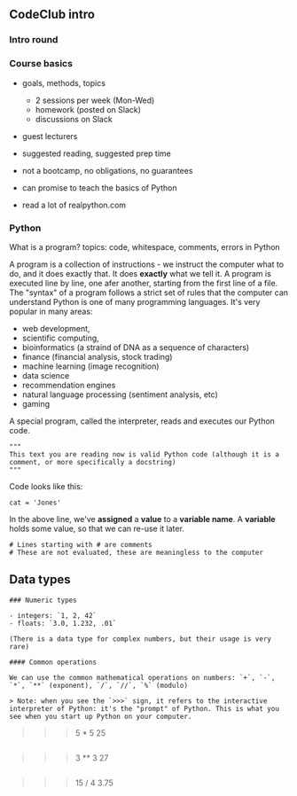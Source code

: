 ## CodeClub intro

### Intro round

### Course basics

- goals, methods, topics
  - 2 sessions per week (Mon-Wed)
  - homework (posted on Slack)
  - discussions on Slack  
- guest lecturers
- suggested reading, suggested prep time

- not a bootcamp, no obligations, no guarantees
- can promise to teach the basics of Python
- read a lot of realpython.com


### Python

What is a program?
topics: code, whitespace, comments, errors in Python

A program is a collection of instructions - we instruct the computer what to do, and it does exactly that. It does **exactly** what we tell it.
A program is executed line by line, one afer another, starting from the first line of a file. The "syntax" of a program follows a strict set of rules that the computer can understand
Python is one of many programming languages. It's very popular in many areas: 
- web development, 
- scientific computing, 
- bioinformatics (a straind of DNA as a sequence of characters)
- finance (financial analysis, stock trading)
- machine learning (image recognition)
- data science
- recommendation engines
- natural language processing (sentiment analysis, etc)
- gaming

A special program, called the interpreter, reads and executes our Python code.

```
"""
This text you are reading now is valid Python code (although it is a comment, or more specifically a docstring)
"""
```

Code looks like this:

```
cat = 'Jones'
```

In the above line, we've **assigned** a **value** to a **variable name**. A **variable** holds some value, so that we can re-use it later.

```
# Lines starting with # are comments
# These are not evaluated, these are meaningless to the computer
```

## Data types

```
### Numeric types

- integers: `1, 2, 42`  
- floats: `3.0, 1.232, .01`

(There is a data type for complex numbers, but their usage is very rare)

#### Common operations 

We can use the common mathematical operations on numbers: `+`, `-`, `*`, `**` (exponent), `/`, `//`, `%` (modulo)

> Note: when you see the `>>>` sign, it refers to the interactive interpreter of Python: it's the "prompt" of Python. This is what you see when you start up Python on your computer.

```
>>> 5 * 5
25
```

```
>>> 3 ** 3
27
```

```
>>> 15 / 4
3.75
```
```
